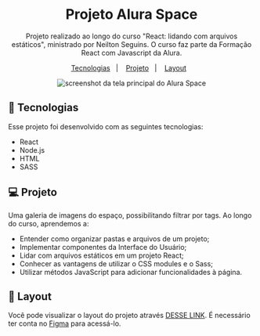 <h1 align="center">Projeto Alura Space</h1>

<p align="center">
Projeto realizado ao longo do curso "React: lidando com arquivos estáticos", ministrado por Neilton Seguins. O curso faz parte da Formação React com Javascript da Alura.
</p>

<p align="center">
  <a href="#-tecnologias">Tecnologias</a>&nbsp;&nbsp;&nbsp;|&nbsp;&nbsp;&nbsp;
  <a href="#-projeto">Projeto</a>&nbsp;&nbsp;&nbsp;|&nbsp;&nbsp;&nbsp;
  <a href="#-layout">Layout</a>&nbsp;&nbsp;&nbsp;
</p>

<p align="center">
  <img src='https://user-images.githubusercontent.com/116316476/222470721-b9032289-04d0-495c-b8ac-a7872b49adc0.png' alt='screenshot da tela principal do Alura Space'>
</p>

## 🚀 Tecnologias

Esse projeto foi desenvolvido com as seguintes tecnologias:

- React
- Node.js
- HTML
- SASS

## 💻 Projeto

Uma galeria de imagens do espaço, possibilitando filtrar por tags. Ao longo do curso, aprendemos a:
- Entender como organizar pastas e arquivos de um projeto;
- Implementar componentes da Interface do Usuário;
- Lidar com arquivos estáticos em um projeto React;
- Conhecer as vantagens de utilizar o CSS modules e o Sass;
- Utilizar métodos JavaScript para adicionar funcionalidades à página.

## 🔖 Layout

Você pode visualizar o layout do projeto através [DESSE LINK](https://www.figma.com/file/Y1W8HJHKqlUdDFeWi8e4cz/Alura-Space-%7C-React%3A-arquivos-est%C3%A1ticos?node-id=89%3A4). É necessário ter conta no [Figma](https://figma.com) para acessá-lo.
